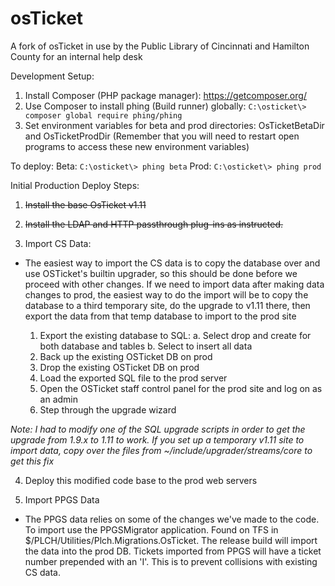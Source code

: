 osTicket
========

A fork of osTicket in use by the Public Library of Cincinnati and Hamilton County for an internal help desk

Development Setup:
1. Install Composer (PHP package manager): https://getcomposer.org/
2. Use Composer to install phing (Build runner) globally: `C:\osticket\> composer global require phing/phing`
3. Set environment variables for beta and prod directories: OsTicketBetaDir and OsTicketProdDir
    (Remember that you will need to restart open programs to access these new environment variables)

To deploy:
Beta: `C:\osticket\> phing beta`
Prod: `C:\osticket\> phing prod`

Initial Production Deploy Steps:

1. ~~Install the base OsTicket v1.11~~

2. ~~Install the LDAP and HTTP passthrough plug-ins as instructed.~~

3. Import CS Data:

  * The easiest way to import the CS data is to copy the database over and use OSTicket's builtin upgrader, so this should be done before we proceed with other changes. If we need to import data after making data changes to prod, the easiest way to do the import will be to copy the database to a third temporary site, do the upgrade to v1.11 there, then export the data from that temp database to import to the prod site

    1. Export the existing database to SQL:
        a. Select drop and create for both database and tables
        b. Select to insert all data
    2. Back up the existing OSTicket DB on prod
    3. Drop the existing OSTicket DB on prod
    4. Load the exported SQL file to the prod server
    5. Open the OSTicket staff control panel for the prod site and log on as an admin
    6. Step through the upgrade wizard

*Note: I had to modify one of the SQL upgrade scripts in order to get the upgrade from 1.9.x to 1.11 to work. If you set up a temporary v1.11 site to import data, copy over the files from ~/include/upgrader/streams/core to get this fix*

4. Deploy this modified code base to the prod web servers

5. Import PPGS Data

  * The PPGS data relies on some of the changes we've made to the code. To import use the PPGSMigrator application. Found on TFS in $/PLCH/Utilities/Plch.Migrations.OsTicket. The release build will import the data into the prod DB. Tickets imported from PPGS will have a ticket number prepended with an 'I'. This is to prevent collisions with existing CS data.




